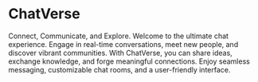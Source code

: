 # ChatVerse
Connect, Communicate, and Explore. Welcome to the ultimate chat experience. Engage in real-time conversations, meet new people, and discover vibrant communities. With ChatVerse, you can share ideas, exchange knowledge, and forge meaningful connections. Enjoy seamless messaging, customizable chat rooms, and a user-friendly interface.
